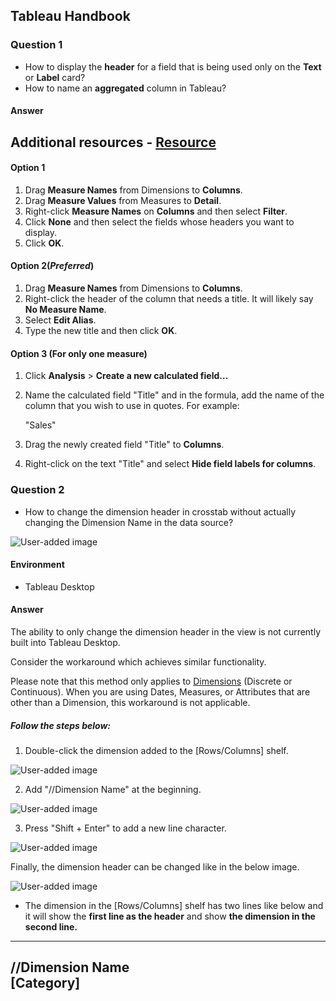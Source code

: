 ## Tableau Handbook

### Question 1
* How to display the **header** for a field that is being used only on the **Text** or **Label** card?
* How to name an **aggregated** column in Tableau?
#### Answer
## Additional resources - [Resource](https://youtu.be/qgezLad4OnU)
#### ****Option 1****

1.  Drag **Measure Names** from Dimensions to **Columns**.
2.  Drag **Measure Values** from Measures to  **Detail**.
3.  Right-click  **Measure Names**  on  **Columns** and then select **Filter**.
4.  Click  **None**  and then select the fields whose headers you want to display.
5.  Click **OK**.

#### ****Option 2****(*Preferred*)

1.  Drag  **Measure Names**  from Dimensions to **Columns**.
2.  Right-click the header of the column that needs a title. It will likely say  **No Measure Name**.
3.  Select  **Edit Alias**.
4.  Type the new title and then click  **OK**.

#### ****Option 3 (For only one measure)****

1.  Click  **Analysis**  >  **Create a new calculated field...**
2.  Name the calculated field "Title" and in the formula, add the name of the column that you wish to use in quotes. For example:
    
    "Sales"
    
3.  Drag the newly created field "Title" to  **Columns**.
4.  Right-click on the text "Title" and select  **Hide field labels for columns**.


### Question 2

* How to change the dimension header in crosstab without actually changing the Dimension Name in the data source?

  
![User-added image](https://kb.tableau.com/servlet/rtaImage?eid=ka06Q000000tfFk&feoid=00N60000002Wwyw&refid=0EM6Q0000027gsV)

#### **Environment**

-   Tableau Desktop

#### **Answer**

The ability to only change the dimension header in the view is not currently built into Tableau Desktop.  
  
Consider the workaround which achieves similar functionality.  
  
Please note that this method only applies to  [Dimensions](https://help.tableau.com/current/pro/desktop/en-us/datafields_typesandroles.htm) (Discrete or Continuous). When you are using Dates, Measures, or Attributes that are other than a Dimension, this workaround is not applicable.

##### **Follow the steps below:**

1. Double-click the dimension added to the [Rows/Columns] shelf.

![User-added image](https://kb.tableau.com/servlet/rtaImage?eid=ka06Q000000tfFk&feoid=00N60000002Wwyx&refid=0EM6Q0000027gsf)

2. Add "//Dimension Name" at the beginning.

![User-added image](https://kb.tableau.com/servlet/rtaImage?eid=ka06Q000000tfFk&feoid=00N60000002Wwyx&refid=0EM6Q0000027gsk)

3. Press "Shift + Enter" to add a new line character.

![User-added image](https://kb.tableau.com/servlet/rtaImage?eid=ka06Q000000tfFk&feoid=00N60000002Wwyx&refid=0EM6Q0000027gsp)  

Finally, the dimension header can be changed like in the below image.

![User-added image](https://kb.tableau.com/servlet/rtaImage?eid=ka06Q000000tfFk&feoid=00N60000002Wwyx&refid=0EM6Q0000027gsu)  
* The dimension in the [Rows/Columns] shelf has two lines like below and it will show the  **first line as the header**  and show  **the dimension in the second line.**  
---------------------  
//Dimension Name  
[Category]  
---------------------
